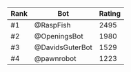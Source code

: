 Rank|Bot|Rating
---|---|---
#1|@RaspFish|2495
#2|@OpeningsBot|1980
#3|@DavidsGuterBot|1529
#4|@pawnrobot|1223

